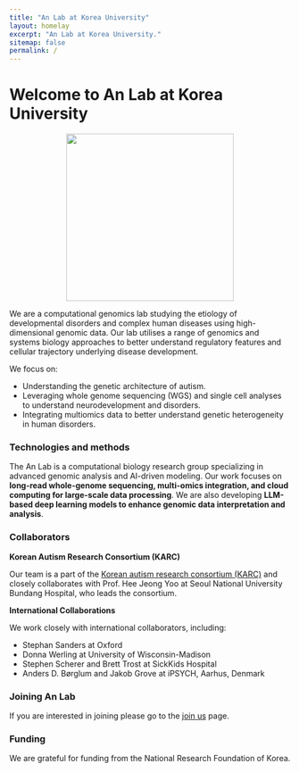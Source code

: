```yaml
---
title: "An Lab at Korea University"
layout: homelay
excerpt: "An Lab at Korea University."
sitemap: false
permalink: /
---
```


# Welcome to An Lab at Korea University

<p align="center">
  <img src="{{ site.url }}{{ site.baseurl }}/images/logopic/Logo2025-AnLab.png" width="300px">
</p>


We are a computational genomics lab studying the etiology of developmental disorders and complex human diseases using high-dimensional genomic data. Our lab utilises a range of genomics and systems biology approaches to better understand regulatory features and cellular trajectory underlying disease development. 

We focus on:

- Understanding the genetic architecture of autism.
- Leveraging whole genome sequencing (WGS) and single cell analyses to understand neurodevelopment and disorders.
- Integrating multiomics data to better understand genetic heterogeneity in human disorders.

### Technologies and methods
The An Lab is a computational biology research group specializing in advanced genomic analysis and AI-driven modeling. Our work focuses on **long-read whole-genome sequencing, multi-omics integration, and cloud computing for large-scale data processing**. We are also developing **LLM-based deep learning models to enhance genomic data interpretation and analysis**.

### Collaborators

**Korean Autism Research Consortium (KARC)**

Our team is a part of the [Korean autism research consortium (KARC)](/karc) and closely collaborates with Prof. Hee Jeong Yoo at Seoul National University Bundang Hospital, who leads the consortium.

**International Collaborations**

We work closely with international collaborators, including:
- Stephan Sanders at Oxford
- Donna Werling at University of Wisconsin-Madison
- Stephen Scherer and Brett Trost at SickKids Hospital
- Anders D. Børglum and Jakob Grove at iPSYCH, Aarhus, Denmark

### Joining An Lab
If you are interested in joining please go to the [join us](recruitment) page.

### Funding
We are grateful for funding from the National Research Foundation of Korea.

